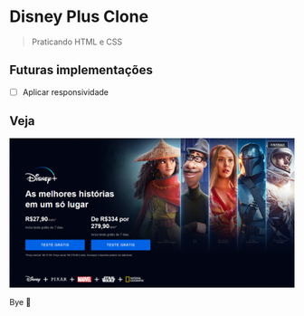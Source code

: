 # Disney Plus Clone

> Praticando HTML e CSS

## Futuras implementações

- [ ] Aplicar responsividade

## Veja

![alt tag](./style/img/final.png)

Bye 👋
